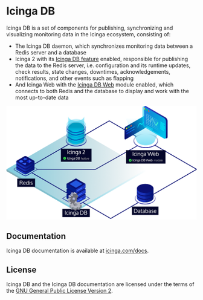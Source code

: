 # Icinga DB

Icinga DB is a set of components for publishing, synchronizing and
visualizing monitoring data in the Icinga ecosystem, consisting of:

* The Icinga DB daemon, which synchronizes monitoring data between a Redis server and a database
* Icinga 2 with its [Icinga DB feature](https://icinga.com/docs/icinga-2/latest/doc/14-features/#icinga-db) enabled,
  responsible for publishing the data to the Redis server, i.e. configuration and its runtime updates, check results,
  state changes, downtimes, acknowledgements, notifications, and other events such as flapping
* And Icinga Web with the
  [Icinga DB Web](https://icinga.com/docs/icinga-db-web) module enabled,
  which connects to both Redis and the database to display and work with the most up-to-date data

![Icinga DB Architecture](doc/images/icingadb-architecture.png)

## Documentation

Icinga DB documentation is available at [icinga.com/docs](https://icinga.com/docs/icinga-db).

## License

Icinga DB and the Icinga DB documentation are licensed under the terms of the
[GNU General Public License Version 2](LICENSE).
